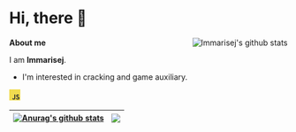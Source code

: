 # Hi, there 👋
<img style="max-width: 450px"  align="right" src="https://github-readme-stats.vercel.app/api/top-langs/?username=lmmarisej" alt="lmmarisej's github stats"/>

**About me**

I am **lmmarisej**. 
- I'm interested in cracking and game auxiliary.

<code><img height="20" alt="javascript" src="https://raw.githubusercontent.com/github/explore/80688e429a7d4ef2fca1e82350fe8e3517d3494d/topics/javascript/javascript.png"></code>


| <a href="https://github.com/lmmarisej/github-readme-stats"><img align="center" src="https://github-readme-stats.vercel.app/api?username=lmmarisej&show_icons=true&include_all_commits=true&theme=buefy&hide_border=true" alt="Anurag's github stats" /></a> | <a href="https://github.com/lmmarisej/github-readme-stats"><img align="center" src="https://github-readme-stats.vercel.app/api/top-langs/?username=lmmarisej&layout=compact&theme=buefy&hide_border=true" /></a> |
| ------------- | ------------- |
